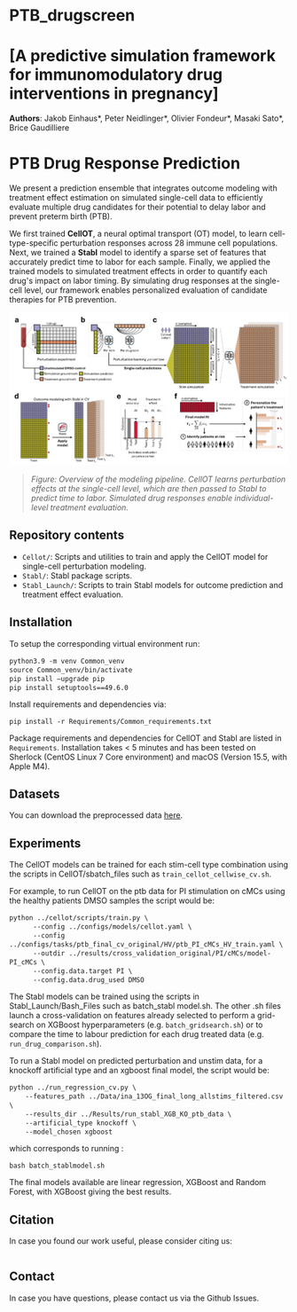 # PTB_drugscreen
# [A predictive simulation framework for immunomodulatory drug interventions in pregnancy]

**Authors**: Jakob Einhaus\*, Peter Neidlinger\*, Olivier Fondeur\*, Masaki Sato\*, Brice Gaudilliere

# PTB Drug Response Prediction

We present a prediction ensemble that integrates outcome modeling with treatment effect estimation on simulated single-cell data to efficiently evaluate multiple drug candidates for their potential to delay labor and prevent preterm birth (PTB).

We first trained **CellOT**, a neural optimal transport (OT) model, to learn cell-type-specific perturbation responses across 28 immune cell populations. Next, we trained a **Stabl** model to identify a sparse set of features that accurately predict time to labor for each sample. Finally, we applied the trained models to simulated treatment effects in order to quantify each drug's impact on labor timing. By simulating drug responses at the single-cell level, our framework enables personalized evaluation of candidate therapies for PTB prevention.

![Framework overview](figures/presentation_figure.png)

> *Figure: Overview of the modeling pipeline. CellOT learns perturbation effects at the single-cell level, which are then passed to Stabl to predict time to labor. Simulated drug responses enable individual-level treatment evaluation.*

## Repository contents

- `Cellot/`: Scripts and utilities to train and apply the CellOT model for single-cell perturbation modeling.
- `Stabl/`: Stabl package scripts.
- `Stabl_Launch/`: Scripts to train Stabl models for outcome prediction and treatment effect evaluation.

## Installation

To setup the corresponding virtual environment run:
```
python3.9 -m venv Common_venv
source Common_venv/bin/activate
pip install —upgrade pip
pip install setuptools==49.6.0
```
Install requirements and dependencies via:
```
pip install -r Requirements/Common_requirements.txt
```
Package requirements and dependencies for CellOT and Stabl are listed in `Requirements`. Installation takes < 5 minutes and has been tested on Sherlock (CentOS Linux 7 Core environment) and macOS (Version 15.5, with Apple M4).

## Datasets
You can download the preprocessed data [here]().

## Experiments

The CellOT models can be trained for each stim-cell type combination using the scripts in CellOT/sbatch_files such as ```train_cellot_cellwise_cv.sh```.

For example, to run CellOT on the ptb data for PI stimulation on cMCs using the healthy patients DMSO samples the script would be:

```
python ../cellot/scripts/train.py \
      --config ../configs/models/cellot.yaml \
      --config ../configs/tasks/ptb_final_cv_original/HV/ptb_PI_cMCs_HV_train.yaml \
      --outdir ../results/cross_validation_original/PI/cMCs/model-PI_cMCs \
      --config.data.target PI \
      --config.data.drug_used DMSO
```

The Stabl models can be trained using the scripts in Stabl_Launch/Bash_Files such as batch_stabl model.sh. The other .sh files launch a cross-validation on features already selected to perform a grid-search on XGBoost hyperparameters (e.g. ```batch_gridsearch.sh```) or to compare the time to labour prediction for each drug treated data (e.g. ```run_drug_comparison.sh```).

To run a Stabl model on predicted perturbation and unstim data, for a knockoff artificial type and an xgboost final model, the script would be:
```
python ../run_regression_cv.py \
    --features_path ../Data/ina_13OG_final_long_allstims_filtered.csv \
    --results_dir ../Results/run_stabl_XGB_KO_ptb_data \
    --artificial_type knockoff \
    --model_chosen xgboost
```
which corresponds to running :
```
bash batch_stablmodel.sh
```
The final models available are linear regression, XGBoost and Random Forest, with XGBoost giving the best results.

## Citation

In case you found our work useful, please consider citing us:
```
```

## Contact
In case you have questions, please contact us via the Github Issues.
